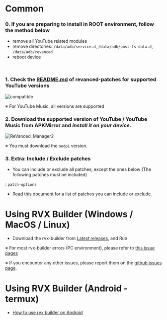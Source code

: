 Common
==
### 0. If you are preparing to install in **ROOT environment**, follow the method below
- remove all YouTube related modules
- remove directories: `/data/adb/service.d`, `/data/adb/post-fs-data.d`, `/data/adb/revanced`
- reboot device

​
### 1. Check the [README.md](https://github.com/inotia00/revanced-patches/tree/revanced-extended#-json-format) of revanced-patches for supported YouTube versions

![compatible](https://user-images.githubusercontent.com/108592928/220423797-b787341d-89e8-4613-b402-02f15b6e7e9f.png)

※ For YouTube Music, all versions are supported
​

### 2. Download the supported version of YouTube / YouTube Music from APKMirror and **_install it on your device._**

![ReVanced_Manager2](https://user-images.githubusercontent.com/108592928/220423945-219fd2d1-59ff-4420-9a05-dd7a8760ee1d.png)

※ You must download the `nodpi` version.

### 3. Extra: Include / Exclude patches
- You can include or exclude all patches, except the ones below (The following patches must be included)

: `patch-options`

- Read [this document](https://github.com/inotia00/revanced-documentation/wiki/Options-Information-about-the-patch) for a list of patches you can include or exclude.


Using RVX Builder (Windows / MacOS / Linux)
==
- Download the rvx-builder from [Latest releases](https://github.com/inotia00/rvx-builder/releases/latest), and Run

※ For most rvx-builder errors (PC environment), please refer to [this issue pages](https://github.com/inotia00/rvx-builder/issues/7)

※ If you encounter any other issues, please report them on the [github issues page](https://github.com/inotia00/rvx-builder/issues).

Using RVX Builder (Android - termux)
==
- [How to use rvx builder on Android](https://github.com/inotia00/rvx-builder/wiki/How-to-use-rvx-builder-on-Android)